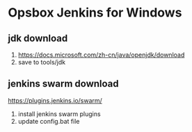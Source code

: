 # Opsbox Jenkins for Windows

## jdk download

1. https://docs.microsoft.com/zh-cn/java/openjdk/download
2. save to tools/jdk

## jenkins swarm download

https://plugins.jenkins.io/swarm/

1. install jenkins swarm plugins
2. update config.bat file